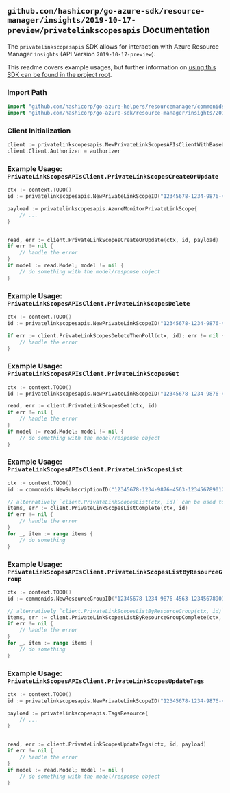 
## `github.com/hashicorp/go-azure-sdk/resource-manager/insights/2019-10-17-preview/privatelinkscopesapis` Documentation

The `privatelinkscopesapis` SDK allows for interaction with Azure Resource Manager `insights` (API Version `2019-10-17-preview`).

This readme covers example usages, but further information on [using this SDK can be found in the project root](https://github.com/hashicorp/go-azure-sdk/tree/main/docs).

### Import Path

```go
import "github.com/hashicorp/go-azure-helpers/resourcemanager/commonids"
import "github.com/hashicorp/go-azure-sdk/resource-manager/insights/2019-10-17-preview/privatelinkscopesapis"
```


### Client Initialization

```go
client := privatelinkscopesapis.NewPrivateLinkScopesAPIsClientWithBaseURI("https://management.azure.com")
client.Client.Authorizer = authorizer
```


### Example Usage: `PrivateLinkScopesAPIsClient.PrivateLinkScopesCreateOrUpdate`

```go
ctx := context.TODO()
id := privatelinkscopesapis.NewPrivateLinkScopeID("12345678-1234-9876-4563-123456789012", "example-resource-group", "scopeName")

payload := privatelinkscopesapis.AzureMonitorPrivateLinkScope{
	// ...
}


read, err := client.PrivateLinkScopesCreateOrUpdate(ctx, id, payload)
if err != nil {
	// handle the error
}
if model := read.Model; model != nil {
	// do something with the model/response object
}
```


### Example Usage: `PrivateLinkScopesAPIsClient.PrivateLinkScopesDelete`

```go
ctx := context.TODO()
id := privatelinkscopesapis.NewPrivateLinkScopeID("12345678-1234-9876-4563-123456789012", "example-resource-group", "scopeName")

if err := client.PrivateLinkScopesDeleteThenPoll(ctx, id); err != nil {
	// handle the error
}
```


### Example Usage: `PrivateLinkScopesAPIsClient.PrivateLinkScopesGet`

```go
ctx := context.TODO()
id := privatelinkscopesapis.NewPrivateLinkScopeID("12345678-1234-9876-4563-123456789012", "example-resource-group", "scopeName")

read, err := client.PrivateLinkScopesGet(ctx, id)
if err != nil {
	// handle the error
}
if model := read.Model; model != nil {
	// do something with the model/response object
}
```


### Example Usage: `PrivateLinkScopesAPIsClient.PrivateLinkScopesList`

```go
ctx := context.TODO()
id := commonids.NewSubscriptionID("12345678-1234-9876-4563-123456789012")

// alternatively `client.PrivateLinkScopesList(ctx, id)` can be used to do batched pagination
items, err := client.PrivateLinkScopesListComplete(ctx, id)
if err != nil {
	// handle the error
}
for _, item := range items {
	// do something
}
```


### Example Usage: `PrivateLinkScopesAPIsClient.PrivateLinkScopesListByResourceGroup`

```go
ctx := context.TODO()
id := commonids.NewResourceGroupID("12345678-1234-9876-4563-123456789012", "example-resource-group")

// alternatively `client.PrivateLinkScopesListByResourceGroup(ctx, id)` can be used to do batched pagination
items, err := client.PrivateLinkScopesListByResourceGroupComplete(ctx, id)
if err != nil {
	// handle the error
}
for _, item := range items {
	// do something
}
```


### Example Usage: `PrivateLinkScopesAPIsClient.PrivateLinkScopesUpdateTags`

```go
ctx := context.TODO()
id := privatelinkscopesapis.NewPrivateLinkScopeID("12345678-1234-9876-4563-123456789012", "example-resource-group", "scopeName")

payload := privatelinkscopesapis.TagsResource{
	// ...
}


read, err := client.PrivateLinkScopesUpdateTags(ctx, id, payload)
if err != nil {
	// handle the error
}
if model := read.Model; model != nil {
	// do something with the model/response object
}
```
